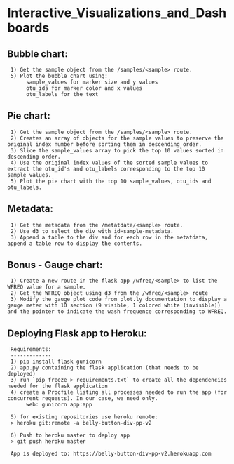 # Interactive_Visualizations_and_Dashboards


Bubble chart:
--------------
     1) Get the sample object from the /samples/<sample> route.
     5) Plot the bubble chart using:
          sample_values for marker size and y values 
          otu_ids for marker color and x values
          otu_labels for the text


Pie chart:
-----------
     1) Get the sample object from the /samples/<sample> route.
     2) Creates an array of objects for the sample values to preserve the original index number before sorting them in descending order.
     3) Slice the sample_values array to pick the top 10 values sorted in descending order.
     4) Use the original index values of the sorted sample values to extract the otu_id's and otu_labels corresponding to the top 10 sample_values.
     5) Plot the pie chart with the top 10 sample_values, otu_ids and otu_labels.


Metadata:
------------
     1) Get the metadata from the /metatdata/<sample> route.
     2) Use d3 to select the div with id=sample-metadata.
     3) Append a table to the div and for each row in the metatdata, append a table row to display the contents.

Bonus - Gauge chart:
---------------------
     1) Create a new route in the flask app /wfreq/<sample> to list the WFREQ value for a sample.
     2) Get the WFREQ object using d3 from the /wfreq/<sample> route
     3) Modify the gauge plot code from plot.ly documentation to display a gauge meter with 10 section (9 visible, 1 colored white (invisible)) and the pointer to indicate the wash frequence corresponding to WFREQ.





Deploying Flask app to Heroku:
--------------------------------

     Requirements:
     -------------
     1) pip install flask gunicorn
     2) app.py containing the flask application (that needs to be deployed)
     3) run `pip freeze > requirements.txt` to create all the dependencies needed for the flask application
     4) create a Procfile listing all processes needed to run the app (for concurrent requests). In our case, we need only. 
          web: gunicorn app:app

     5) for existing repositories use heroku remote:
     > heroku git:remote -a belly-button-div-pp-v2

     6) Push to heroku master to deploy app
     > git push heroku master

     App is deployed to: https://belly-button-div-pp-v2.herokuapp.com